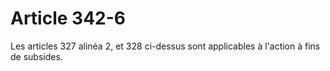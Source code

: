 # Article 342-6

Les articles 327 alinéa 2, et 328 ci-dessus sont applicables à l'action à fins de subsides.
